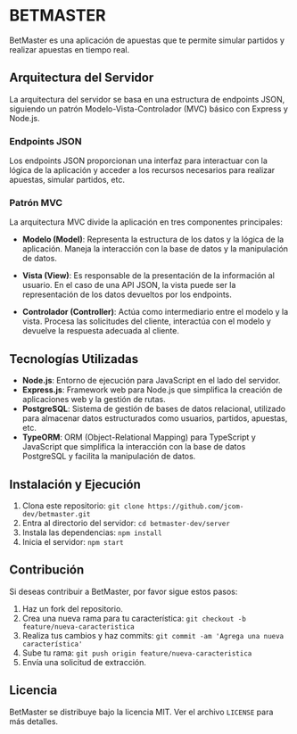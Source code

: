 # BETMASTER

BetMaster es una aplicación de apuestas que te permite simular partidos y realizar apuestas en tiempo real.

## Arquitectura del Servidor

La arquitectura del servidor se basa en una estructura de endpoints JSON, siguiendo un patrón Modelo-Vista-Controlador (MVC) básico con Express y Node.js.

### Endpoints JSON

Los endpoints JSON proporcionan una interfaz para interactuar con la lógica de la aplicación y acceder a los recursos necesarios para realizar apuestas, simular partidos, etc.

### Patrón MVC

La arquitectura MVC divide la aplicación en tres componentes principales:

- **Modelo (Model)**: Representa la estructura de los datos y la lógica de la aplicación. Maneja la interacción con la base de datos y la manipulación de datos.

- **Vista (View)**: Es responsable de la presentación de la información al usuario. En el caso de una API JSON, la vista puede ser la representación de los datos devueltos por los endpoints.

- **Controlador (Controller)**: Actúa como intermediario entre el modelo y la vista. Procesa las solicitudes del cliente, interactúa con el modelo y devuelve la respuesta adecuada al cliente.

## Tecnologías Utilizadas

- **Node.js**: Entorno de ejecución para JavaScript en el lado del servidor.
- **Express.js**: Framework web para Node.js que simplifica la creación de aplicaciones web y la gestión de rutas.
- **PostgreSQL**: Sistema de gestión de bases de datos relacional, utilizado para almacenar datos estructurados como usuarios, partidos, apuestas, etc.
- **TypeORM**: ORM (Object-Relational Mapping) para TypeScript y JavaScript que simplifica la interacción con la base de datos PostgreSQL y facilita la manipulación de datos.

## Instalación y Ejecución

1. Clona este repositorio: `git clone https://github.com/jcom-dev/betmaster.git`
2. Entra al directorio del servidor: `cd betmaster-dev/server`
3. Instala las dependencias: `npm install`
4. Inicia el servidor: `npm start`

## Contribución

Si deseas contribuir a BetMaster, por favor sigue estos pasos:

1. Haz un fork del repositorio.
2. Crea una nueva rama para tu característica: `git checkout -b feature/nueva-caracteristica`
3. Realiza tus cambios y haz commits: `git commit -am 'Agrega una nueva característica'`
4. Sube tu rama: `git push origin feature/nueva-caracteristica`
5. Envía una solicitud de extracción.

## Licencia

BetMaster se distribuye bajo la licencia MIT. Ver el archivo `LICENSE` para más detalles.
